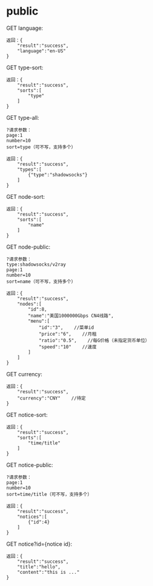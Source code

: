 # public

GET language:

```text
返回：{
    "result":"success",
    "language":"en-US"
}
```

GET type-sort:

```text
返回：{
    "result":"success",
    "sorts":[
        "type"
    ]
}
```

GET type-all:

```text
?请求参数：
page:1
number=10
sort=type（可不写，支持多个）

返回：{
    "result":"success",
    "types":[
        {"type":"shadowsocks"}
    ]
}
```

GET node-sort:

```text
返回：{
    "result":"success",
    "sorts":[
        "name"
    ]
}
```

GET node-public:

```text
?请求参数：
type:shadowsocks/v2ray
page:1
number=10
sort=name（可不写，支持多个）

返回：{
    "result":"success",
    "nodes":[
        "id":8,
        "name":"美国1000000Gbps CN4线路",
        "menu":[
            "id":"3",    //菜单id
            "price":"6",    //月租
            "ratio":"0.5",    //每G价格（未指定货币单位）
            "speed":"10"    //速度
        ]
    ]
}
```

GET currency:

```text
返回：{
    "result":"success",
    "currency":"CNY"    //待定
}
```

GET notice-sort:

```text
返回：{
    "result":"success",
    "sorts":[
        "time/title"
    ]
}
```

GET notice-public:

```text
?请求参数：
page:1
number=10
sort=time/title（可不写，支持多个）

返回：{
    "result":"success",
    "notices":[
        {"id":4}
    ]
}
```

GET notice?id={notice id}:

```text
返回：{
    "result":"success",
    "title":"hello",
    "content":"this is ..."
}
```

